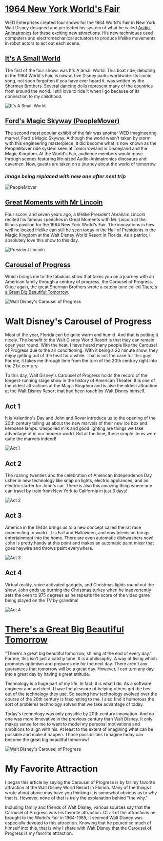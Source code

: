 # [1964 New York World's Fair](https://en.wikipedia.org/wiki/1964_New_York_World%27s_Fair#Disney_influence)

WED Enterprises created four shows for the 1964 World's Fair in New York. Walt Disney designed and perfected his system of what he called [Audio-Animatronics](https://www.magicalkingdoms.com/blog/2008/07/08/the-history-of-disneys-audio-animatronics/) for these exciting new attractions. His new techniques used computers and electromechanical actuators to produce lifelike movements in robot actors to act out each scene.

## [It's A Small World](https://disneyworld.disney.go.com/attractions/magic-kingdom/its-a-small-world/)

The first of the four shows was It's A Small World. This boat ride, debuting in the 1964 World's Fair, is now at five Disney parks worldwide. Its iconic song, not soon forgotten if you have ever heard it, was written by the Sherman Brothers. Several dancing dolls represent many of the countries from around the world. I still love to ride it when I go because of its connection to my childhood.

![It's A Small World](/collections/blog/great-big-beautiful-tomorrow/image-01.webp "It's A Small World")

## [Ford's Magic Skyway (PeopleMover)](https://disneyworld.disney.go.com/attractions/magic-kingdom/tomorrowland-transit-authority-peoplemover/)

The second most popular exhibit of the fair was another WED Imagineering marvel, Ford's Magic Skyway. Although the world wasn't taken by storm with this engineering masterpiece, it did become what is now known as the PeopleMover ride system seen at Tomorrowland in Disneyland and the Magic Kingdom. At the World's Fair, audience members would move through scenes featuring life-sized Audio-Animatronics dinosaurs and cavemen. Now, guests are taken on a journey about the world of tomorrow.

### _Image being replaced with new one after next trip_
![PeopleMover](/collections/blog/great-big-beautiful-tomorrow/image-02.webp "PeopleMover")

## [Great Moments with Mr Lincoln](https://disneyworld.disney.go.com/attractions/magic-kingdom/hall-of-presidents/)

Four score, and seven years ago, a lifelike President Abraham Lincoln recited his famous speeches in Great Moments with Mr. Lincoln at the Illinois pavilion for the 1964 New York World's Fair. The innovations in how well he looked lifelike can still be seen today in the Hall of Presidents in the Magic Kingdom at the Walt Disney World Resort in Florida. As a patriot, I absolutely love this show to this day.

![President Lincoln](/collections/blog/great-big-beautiful-tomorrow/image-03.webp "President Lincoln")

## [Carousel of Progress](https://disneyworld.disney.go.com/attractions/magic-kingdom/walt-disney-carousel-of-progress/)

Which brings me to the fabulous show that takes you on a journey with an American family through a century of progress, the Carousel of Progress. Once again, the great Sherman Brothers wrote a catchy tune called [There's a Great Big Beautiful Tomorrow](https://en.wikipedia.org/wiki/There%27s_a_Great_Big_Beautiful_Tomorrow).

![Walt Disney's Carousel of Progress](/collections/blog/great-big-beautiful-tomorrow/image-04.webp "Walt Disney's Carousel of Progress")

# Walt Disney's Carousel of Progress

Most of the year, Florida can be quite warm and humid. And that is putting it nicely. The benefit to the Walt Disney World Resort is that they can remain open year round. With the heat, I have heard many people like the Carousel of Progress due to the air conditioning. With it being a 20 minute show, they enjoy getting out of the heat for a while. That is not the case for this guy! For me, it takes me through time from the turn of the 20th century right into the 21st century.

To this day, Walt Disney's Carousel of Progress holds the record of the longest-running stage show in the history of American Theater. It is one of the oldest attractions at the Magic Kingdom and is also the oldest attraction at the Walt Disney Resort that had been touch by Walt Disney himself.

## Act 1

It is Valentine's Day and John and Rover introduce us to the opening of the 20th century telling us about the new marvels of their new ice box and kerosene lamps. Unspoiled milk and good lighting are things we take advantage of in our modern world. But at the time, these simple items were quite the marvels indeed!

![Act 1](/collections/blog/great-big-beautiful-tomorrow/image-05.webp "Act 1")

## Act 2

The roaring twenties and the celebration of American Independence Day usher in new technology like snap on lights, electric appliances, and an electric starter for John's car. There is also this amazing thing where one can travel by train from New York to California in just 3 days!

![Act 2](/collections/blog/great-big-beautiful-tomorrow/image-06.webp "Act 2")

## Act 3

America in the 1940s brings us to a new concept called the rat race (commuting to work). It is Fall and Halloween, and now television brings entertainment into the home. There are even automatic dishwashers now! John is pretty handy at this point and makes an automatic paint mixer that goes haywire and throws paint everywhere.

![Act 3](/collections/blog/great-big-beautiful-tomorrow/image-07.webp "Act 3")

## Act 4

Virtual reality, voice activated gadgets, and Christmas lights round out the show. John ends up burning the Christmas turkey when he inadvertently sets the oven to 975 degrees as he repeats the score of the video game being played on the TV by grandma!

![Act 4](/collections/blog/great-big-beautiful-tomorrow/image-08.webp "Act 4")

# [There's a Great Big Beautiful Tomorrow](https://en.wikipedia.org/wiki/There%27s_a_Great_Big_Beautiful_Tomorrow)

"There's a great big beautiful tomorrow, shining at the end of every day." For me, this isn't just a catchy tune. It is a philosophy. A way of living which promotes optimism and prepares me for the next day. There aren't any guarantees that tomorrow will be a great day. However, I can turn any day into a great day by having a great attitude.

Technology is a huge part of my life. In fact, it is what I do. As a software engineer and architect, I have the pleasure of helping others get the best out of the technology they use. So seeing how technology evolved over the course of the 20th century is fascinating to me. I also find it humorous the sort of problems technology solved that we take advantage of today.

Today's technology was only possible by 20th century innovation. And no one was more innovative in the previous century than Walt Disney. It only makes sense for me to want to model my personal motivations and ambitions to align with his. At least to the extent of imagining what can be possible and make it happen. Those possibilities I imagine today can become the great big beautiful tomorrow!

![Walt Disney's Carousel of Progress](/collections/blog/great-big-beautiful-tomorrow/image-09.webp "Walt Disney's Carousel of Progress")

# My Favorite Attraction

I began this article by saying the Carousel of Progress is by far my favorite attraction at the Walt Disney World Resort in Florida. Many of the things I wrote about above may have you thinking it is somewhat obvious as to why that is. However, none of that is truly the explanation behind "the why."

Including family and friends of Walt Disney, various sources say that the Carousel of Progress was his favorite attraction. Of all of the attractions he brought to the World's Fair in 1964-1965, it seemed Walt Disney was especially devoted to this attraction. Knowing that he poured so much of himself into this, that is why I share with Walt Disney that the Carousel of Progress is my favorite attraction.